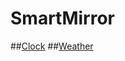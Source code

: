 # SmartMirror

##[Clock](https://thomasbryk.github.io/SmartMirror/Clock/)
##[Weather](https://thomasbryk.github.io/SmartMirror/Weather/)
